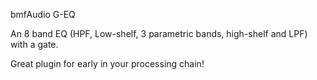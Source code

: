 bmfAudio G-EQ

An 8 band EQ (HPF, Low-shelf, 3 parametric bands, high-shelf and LPF) with a gate. 

Great plugin for early in your processing chain!
